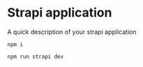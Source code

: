 # Strapi application

A quick description of your strapi application

`npm i`

`npm run strapi dev`

